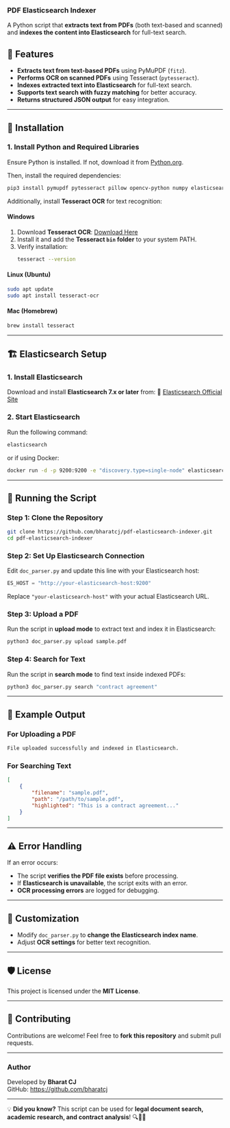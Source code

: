 ### PDF Elasticsearch Indexer

A Python script that **extracts text from PDFs** (both text-based and scanned) and **indexes the content into Elasticsearch** for full-text search.

## 🚀 Features
- **Extracts text from text-based PDFs** using PyMuPDF (`fitz`).
- **Performs OCR on scanned PDFs** using Tesseract (`pytesseract`).
- **Indexes extracted text into Elasticsearch** for full-text search.
- **Supports text search with fuzzy matching** for better accuracy.
- **Returns structured JSON output** for easy integration.

---

## 🔧 **Installation**

### **1. Install Python and Required Libraries**
Ensure Python is installed. If not, download it from [Python.org](https://www.python.org/downloads/).

Then, install the required dependencies:

```sh
pip3 install pymupdf pytesseract pillow opencv-python numpy elasticsearch
```

Additionally, install **Tesseract OCR** for text recognition:

#### **Windows**
1. Download **Tesseract OCR**: [Download Here](https://github.com/UB-Mannheim/tesseract/wiki)
2. Install it and add the **Tesseract `bin` folder** to your system PATH.
3. Verify installation:
   ```sh
   tesseract --version
   ```

#### **Linux (Ubuntu)**
```sh
sudo apt update
sudo apt install tesseract-ocr
```

#### **Mac (Homebrew)**
```sh
brew install tesseract
```

---

## 🏗 **Elasticsearch Setup**
### **1. Install Elasticsearch**
Download and install **Elasticsearch 7.x or later** from:
🔗 [Elasticsearch Official Site](https://www.elastic.co/downloads/elasticsearch)

### **2. Start Elasticsearch**
Run the following command:
```sh
elasticsearch
```

or if using Docker:
```sh
docker run -d -p 9200:9200 -e "discovery.type=single-node" elasticsearch:7.10.2
```

---

## 🎯 **Running the Script**
### **Step 1: Clone the Repository**
```sh
git clone https://github.com/bharatcj/pdf-elasticsearch-indexer.git
cd pdf-elasticsearch-indexer
```

### **Step 2: Set Up Elasticsearch Connection**
Edit `doc_parser.py` and update this line with your Elasticsearch host:
```python
ES_HOST = "http://your-elasticsearch-host:9200"
```
Replace `"your-elasticsearch-host"` with your actual Elasticsearch URL.

### **Step 3: Upload a PDF**
Run the script in **upload mode** to extract text and index it in Elasticsearch:

```sh
python3 doc_parser.py upload sample.pdf
```

### **Step 4: Search for Text**
Run the script in **search mode** to find text inside indexed PDFs:

```sh
python3 doc_parser.py search "contract agreement"
```

---

## 📜 **Example Output**
### **For Uploading a PDF**
```sh
File uploaded successfully and indexed in Elasticsearch.
```

### **For Searching Text**
```json
[
    {
        "filename": "sample.pdf",
        "path": "/path/to/sample.pdf",
        "highlighted": "This is a contract agreement..."
    }
]
```

---

## ⚠️ **Error Handling**
If an error occurs:
- The script **verifies the PDF file exists** before processing.
- If **Elasticsearch is unavailable**, the script exits with an error.
- **OCR processing errors** are logged for debugging.

---

## 🔄 **Customization**
- Modify `doc_parser.py` to **change the Elasticsearch index name**.
- Adjust **OCR settings** for better text recognition.

---

## 🛡️ **License**
This project is licensed under the **MIT License**.

---

## 🤝 **Contributing**
Contributions are welcome! Feel free to **fork this repository** and submit pull requests.

---

### **Author**
Developed by **Bharat CJ**  
GitHub: https://github.com/bharatcj

---

💡 **Did you know?** This script can be used for **legal document search, academic research, and contract analysis**! 🔍📄🚀